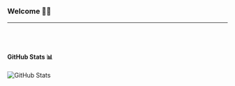 ### Welcome 👋🏼
__________________

<br> <br>

<h4> GitHub Stats 📊 </h4>

![GitHub Stats](https://github-readme-stats.vercel.app/api?username=EtherSol&theme=radical)
